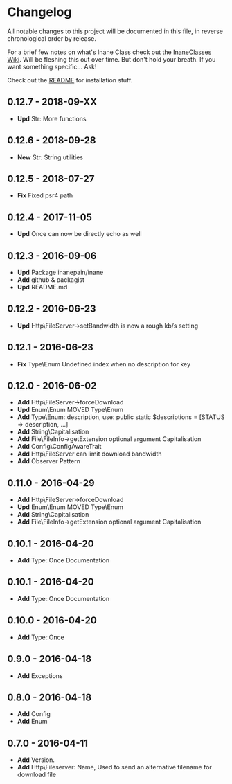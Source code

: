 # Changelog

All notable changes to this project will be documented in this file, in reverse chronological order by release.

For a brief few notes on what's Inane Class check out the [InaneClasses Wiki](https://packer.inane.co.za:3000/Cathedral/inaneclasses/wiki "InaneClasses Wiki"). Will be fleshing this out over time. But don't hold your breath. If you want something specific... Ask!

Check out the [README](README.md) for installation stuff.

## 0.12.7 - 2018-09-XX

- **Upd** Str: More functions

## 0.12.6 - 2018-09-28

- **New** Str: String utilities

## 0.12.5 - 2018-07-27

- **Fix** Fixed psr4 path

## 0.12.4 - 2017-11-05

- **Upd** Once can now be directly echo as well

## 0.12.3 - 2016-09-06

- **Upd** Package inanepain/inane
- **Add** github & packagist
- **Upd** README.md

## 0.12.2 - 2016-06-23

- **Upd** Http\FileServer->setBandwidth is now a rough kb/s setting

## 0.12.1 - 2016-06-23

- **Fix** Type\Enum Undefined index when no description for key

## 0.12.0 - 2016-06-02

- **Add** Http\FileServer->forceDownload
- **Upd** Enum\Enum MOVED Type\Enum
- **Add** Type\Enum::description, use: public static $descriptions = [STATUS => description, ...]
- **Add** String\Capitalisation
- **Add** File\FileInfo->getExtension optional argument Capitalisation
- **Add** Config\ConfigAwareTrait
- **Add** Http\FileServer can limit download bandwidth
- **Add** Observer Pattern

## 0.11.0 - 2016-04-29

- **Add** Http\FileServer->forceDownload
- **Upd** Enum\Enum MOVED Type\Enum
- **Add** String\Capitalisation
- **Add** File\FileInfo->getExtension optional argument Capitalisation

## 0.10.1 - 2016-04-20

- **Add** Type::Once Documentation

## 0.10.1 - 2016-04-20

- **Add** Type::Once Documentation

## 0.10.0 - 2016-04-20

- **Add** Type::Once

## 0.9.0 - 2016-04-18

- **Add** Exceptions

## 0.8.0 - 2016-04-18

- **Add** Config
- **Add** Enum

## 0.7.0 - 2016-04-11

- **Add** Version.
- **Add** Http\Fileserver: Name, Used to send an alternative filename for download file
